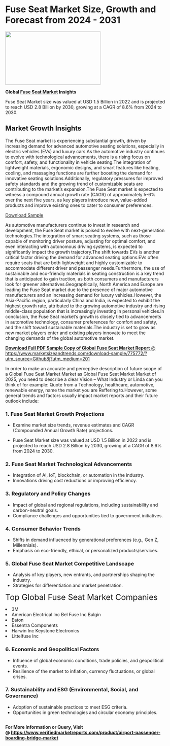 <H1>Fuse Seat Market Size, Growth and Forecast from 2024 - 2031</H1><img class="aligncenter size-medium wp-image-584254" src="https://thirdeyenews.in/wp-content/uploads/2024/09/Global-Market-Research-300x168.jpeg" alt="" width="300" height="168" /><p><strong>Global&nbsp;<a href="https://www.marketsizeandtrends.com/download-sample/775772/?utm_source=Github8j?utm_medium=201">Fuse Seat Market</a> Insights</strong></p><p>Fuse Seat Market size was valued at USD 1.5 Billion in 2022 and is projected to reach USD 2.8 Billion by 2030, growing at a CAGR of 8.6% from 2024 to 2030.</p><p><h2>Market Growth Insights</h2> <p>The Fuse Seat market is experiencing substantial growth, driven by increasing demand for advanced automotive seating solutions, especially in electric vehicles (EVs) and luxury cars.As the automotive industry continues to evolve with technological advancements, there is a rising focus on comfort, safety, and functionality in vehicle seating.The integration of lightweight materials, ergonomic designs, and smart features like heating, cooling, and massaging functions are further boosting the demand for innovative seating solutions.Additionally, regulatory pressures for improved safety standards and the growing trend of customizable seats are contributing to the market’s expansion.The Fuse Seat market is expected to witness a compound annual growth rate (CAGR) of approximately 5-6% over the next five years, as key players introduce new, value-added products and improve existing ones to cater to consumer preferences.</p> <p><a href="#">Download Sample</a></p> <p>As automotive manufacturers continue to invest in research and development, the Fuse Seat market is poised to evolve with next-generation technologies.The integration of smart seating systems, such as those capable of monitoring driver posture, adjusting for optimal comfort, and even interacting with autonomous driving systems, is expected to significantly impact the growth trajectory.The shift towards EVs is another critical factor driving the demand for advanced seating options.EVs often require seats that are both lightweight and highly customizable to accommodate different driver and passenger needs.Furthermore, the use of sustainable and eco-friendly materials in seating construction is a key trend that is anticipated to gain traction, as both consumers and manufacturers look for greener alternatives.Geographically, North America and Europe are leading the Fuse Seat market due to the presence of major automotive manufacturers and an increasing demand for luxury vehicles.However, the Asia-Pacific region, particularly China and India, is expected to exhibit the highest growth rate, attributed to the growing automotive industry and rising middle-class population that is increasingly investing in personal vehicles.In conclusion, the Fuse Seat market’s growth is closely tied to advancements in automotive technology, consumer preferences for comfort and safety, and the shift toward sustainable materials.The industry is set to grow as new market players enter and existing players innovate to meet the changing demands of the global automotive market.</p> <p><a href="#"></p><p><span class=""><strong>Download Full PDF Sample Copy of Global Fuse Seat Market Report</strong> @ <a href="https://www.marketsizeandtrends.com/download-sample/775772/?utm_source=Github8j?utm_medium=201" target="_blank">https://www.marketsizeandtrends.com/download-sample/775772/?utm_source=Github8j?utm_medium=201</a></span></p><p>In order to make an accurate and perceptive description of future scope of a Global&nbsp;Fuse Seat Market Market as Global&nbsp;Fuse Seat Market Market of 2025, you need to describe a clear Vision &ndash; What Industry or Linda can you think of for example: Quote from a Technology, healthcare, automotive, renewable energy, name the market you are Reffering to.However, some general trends and factors usually impact market reports and their future outlook include:</p><h3>1.&nbsp;<strong>Fuse Seat Market Growth Projections</strong></h3><ul><li>Examine market size trends, revenue estimates and CAGR (Compounded Annual Growth Rate) projections.</li><li><p>Fuse Seat Market size was valued at USD 1.5 Billion in 2022 and is projected to reach USD 2.8 Billion by 2030, growing at a CAGR of 8.6% from 2024 to 2030.</p></li></ul><h3>2.&nbsp;<strong>Fuse Seat Market Technological Advancements</strong></h3><ul><li>Integration of AI, IoT, blockchain, or automation in the industry.</li><li>Innovations driving cost reductions or improving efficiency.</li></ul><h3>3.&nbsp;<strong>Regulatory and Policy Changes</strong></h3><ul><li>Impact of global and regional regulations, including sustainability and carbon-neutral goals.</li><li>Compliance challenges and opportunities tied to government initiatives.</li></ul><h3>4.&nbsp;<strong>Consumer Behavior Trends</strong></h3><ul><li>Shifts in demand influenced by generational preferences (e.g., Gen Z, Millennials).</li><li>Emphasis on eco-friendly, ethical, or personalized products/services.</li></ul><h3>5.&nbsp;<strong>Global Fuse Seat Market Competitive Landscape</strong></h3><ul><li>Analysis of key players, new entrants, and partnerships shaping the industry.</li><li>Strategies for differentiation and market penetration.</li></ul><p data-pm-slice="1 1 []"><span style="color: inherit; font-family: inherit; font-size: 25px;">Top Global Fuse Seat Market Companies</span></p><div class="" data-test-id=""><p><li>3M</li><li> American Electrical Inc Bel Fuse Inc Bulgin</li><li> Eaton</li><li> Essentra Components</li><li> Harwin Inc Keystone Electronics</li><li> Littelfuse Inc</li></p></div><h3>6.&nbsp;<strong>Economic and Geopolitical Factors</strong></h3><ul><li>Influence of global economic conditions, trade policies, and geopolitical events.</li><li>Resilience of the market to inflation, currency fluctuations, or global crises.</li></ul><h3>7.&nbsp;<strong>Sustainability and ESG (Environmental, Social, and Governance)</strong></h3><ul><li>Adoption of sustainable practices to meet ESG criteria.</li><li>Opportunities in green technologies and circular economy principles.</li></ul><h2><strong style="font-size: 14px;">For More Information or Query, Visit @&nbsp;</strong><a style="background-color: #ffffff; font-size: 14px;" href="https://www.marketsizeandtrends.com/report/fuse-seat-market/" target="_blank">https://www.verifiedmarketreports.com/product/airport-passenger-boarding-bridge-market</a></h2>